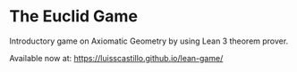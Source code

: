# The Euclid Game

Introductory game on Axiomatic Geometry by using Lean 3 theorem prover.

Available now at: https://luisscastillo.github.io/lean-game/
